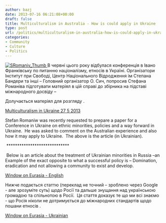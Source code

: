 ```yaml
---
author: bazj
date: 2013-07-16 06:21:08+00:00
draft: false
title: Multiculturalism in Australia - How is could apply in Ukraine
type: post
url: /politics/multiculturalism-in-australia-how-is-could-apply-in-ukraine/
categories:
- Community
- Culture
- Politics
---
```


[![SRomaniv_Thumb](http://www.ozeukes.com/wp-content/uploads/2013/07/SRomaniv_Thumb.jpg)
](http://www.ozeukes.com/wp-content/uploads/2013/07/SRomaniv_Thumb.jpg)В червні цього року відбулася конференція в Івано Франківську по питанню націоналізму, етносів в Україні. Організатори Інститут при Cвободі, Центр Національного Відродження ім Cтепана Бандери та інші – Головний організатор О. Cич, попросив Стефана Романіва підготувати матеріял в цій справі до збірника на підставі міжнародного досвіду –

Долучається матеріял для розгляду .

[Multiculturalism in Ukraine 27 5 2013](http://www.ozeukes.com/wp-content/uploads/2013/07/Multiculturalism-in-Ukraine-27-5-2013.pdf)

Stefan Romaniw was recently requested to prepare a paper for a Conference in Ukraine on ethnic minorities, policies and a way forward in Ukraine.  He was asked to comment on the Australian experience and also how it may apply to Ukraine.  The above is the article (in Ukrainian).


 *****************************


 Below is an article about the treatment of Ukrainian minorities in Russia –an Example of the exact opposite to what a successful policy is – Domination, eradication and not allowing a community to exist and develop.

[Window on Eurasia - English](http://www.ozeukes.com/wp-content/uploads/2013/07/Window-on-Eurasia-English.pdf)

Нижче подається статтю (переклад не точний – зроблено через Google - але зрозуміте суть) щодо Росії та дальше знущання над українською громадою та спільнотою в Росії.  Ця стаття доказує те що ми всі знаємо - що Росія ніколи не дотримується до міжнародних стандартів щодо пошани етносів .

[Window on Eurasia - Ukrainian](http://www.ozeukes.com/wp-content/uploads/2013/07/Window-on-Eurasia-Ukrainian.pdf)


